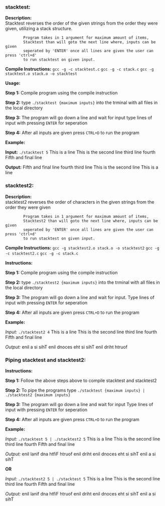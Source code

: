 ### stacktest:

**Description:** 	
			Stacktest reverses the order of the given strings from the order they were given, utilizing a stack structure.

			Program takes in 1 argument for maximum amount of items,
			Stacktest than will goto the next line where, inputs can be given
			seperated by 'ENTER' once all lines are given the user can press 'ctrl+d'
			to run stacktest on given input.
			
			
			
**Compile Instructions:**
`gcc -g -c stacktest.c`
`gcc -g -c stack.c`
`gcc -g stacktest.o stack.o -o stacktest`

**Usage:**

**Step 1:** Compile program using the compile instruction
			
**Step 2:** type `./stacktest {maximum inputs}` into the trminal with all files in the local directory
			
**Step 3:** The program will go down a line and wait for input type lines of input with pressing `ENTER` for seperation
				
**Step 4:** After all inputs are given press `CTRL+D` to run the program
				
			
**Example:**
		
**Input:**	`./stacktest 5`
			This is a line
			This is the second line
			third line
			fourth
			Fifth and final line
			
**Output:**
			Fifth and final line
			fourth
			third line
			This is the second line
			This is a line
			
			

### stacktest2:

**Description:** 	
			stacktest2 reverses the order of characters in the given strings from the order
			they were given

			Program takes in 1 argument for maximum amount of items,
			Stacktest2 than will goto the next line where, inputs can be given
			seperated by 'ENTER' once all lines are given the user can press 'ctrl+d'
			to run stacktest on given input.
			

			
**Compile Instructions:**
`gcc -g stacktest2.o stack.o -o stacktest2`
`gcc -g -c stacktest2.c`
`gcc -g -c stack.c`
			

**Instructions:**

**Step 1:** Compile program using the compile instruction
			
**Step 2:** type `./stacktest2 {maximum inputs}` into the trminal with all files in the local directory
			
**Step 3:** The program will go down a line and wait for input. Type lines of input with pressing `ENTER` for seperation
				
**Step 4:** After all inputs are given press `CTRL+D` to run the program
				
			
**Example:**	
		
*Input:*	`./stacktest2 4`
			This is a line
			This is the second line
			third line
			fourth
			Fifth and final line
			
*Output:*
			enil a si sihT
			enil dnoces eht si sihT
			enil driht
			htruof
			
			

### Piping stacktest and stacktest2:

			
	
**Instructions:**
	
**Step 1:** Follow the above steps above to compile stacktest and stacktest2
				
**Step 2:** To pipe the programs type `./stacktest {maximum inputs} | ./stacktest2 {maximum inputs}`
				
**Step 3:** The program will go down a line and wait for input Type lines of input with pressing `ENTER` for seperation
				
**Step 4:** After all inputs are given press `CTRL+D` to run the program
			
			
**Example:**	
		
*Input:*	`./stacktest 5 | ./stacktest2 5`
			This is a line
			This is the second line
			third line
			fourth
			Fifth and final line
			
*Output:*
			enil lanif dna htfiF
			htruof
			enil driht
			enil dnoces eht si sihT
			enil a si sihT
			
			
**OR**
				
				
*Input:*	`./stacktest2 5 | ./stacktest 5`
			This is a line
			This is the second line
			third line
			fourth
			Fifth and final line
			
*Output:*
			enil lanif dna htfiF
			htruof
			enil driht
			enil dnoces eht si sihT
			enil a si sihT

				
				

			
			
			
			
			
